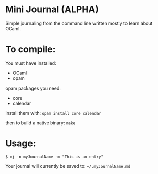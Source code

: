 # Mini Journal (ALPHA)

Simple journaling from the command line written mostly to learn about OCaml.

# To compile:

You must have installed:

- OCaml
- opam

opam packages you need:

- core
- calendar

install them with: `opam install core calendar`

then to build a native binary: `make`


# Usage:

```
$ mj -n myJournalName -m "This is an entry"

```

Your journal will currently be saved to: `~/.myJournalName.md`

